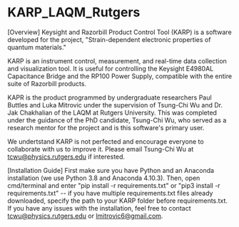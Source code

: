 # KARP_LAQM_Rutgers
[Overview]
Keysight and Razorbill Product Control Tool (KARP) is a software developed for the project, "Strain-dependent electronic properties of quantum materials." 

KARP is an instrument control, measurement, and real-time data collection and visualization tool. It is useful for controlling the Keysight E4980AL Capacitance Bridge and the RP100 Power Supply, compatible with the entire suite of Razorbill products.

KAPR is the product programmed by undergraduate researchers Paul Buttles and Luka Mitrovic under the supervision of Tsung-Chi Wu and Dr. Jak Chakhalian of the LAQM at Rutgers University. This was completed under the guidance of the PhD candidate, Tsung-Chi Wu, who served as a research mentor for the project and is this software's primary user.

We undertstand KARP is not perfected and encourage everyone to collaborate with us to improve it. Please email Tsung-Chi Wu at tcwu@physics.rutgers.edu if interested.

[Installation Guide]
First make sure you have Python and an Anaconda installation (we use Python 3.8 and Anaconda 4.10.3). Then, open cmd/terminal and enter "pip install -r requirements.txt" or "pip3 install -r requirements.txt" -- if you have multiple requirements.txt files already downloaded, specify the path to your KARP folder before requirements.txt. If you have any issues with the installation, feel free to contact tcwu@physics.rutgers.edu or lmitrovic6@gmail.com.

